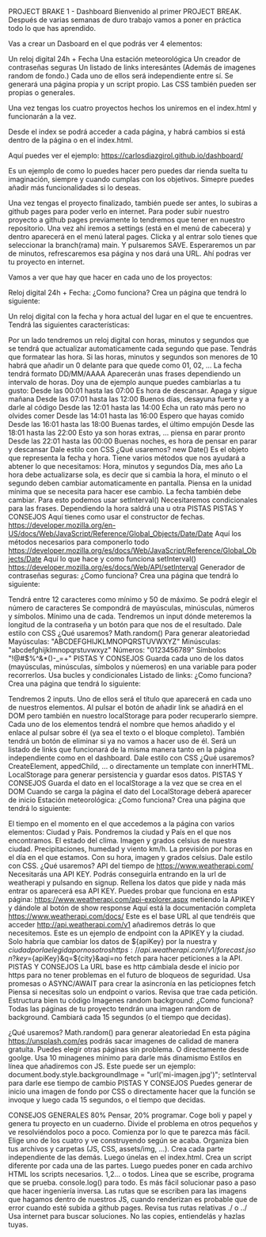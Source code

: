 PROJECT BRAKE 1 - Dashboard
Bienvenido al primer PROJECT BREAK. Después de varias semanas de duro trabajo vamos a poner en práctica todo lo que has aprendido.

Vas a crear un Dasboard en el que podrás ver 4 elementos:

Un reloj digital 24h + Fecha
Una estación meteorológica
Un creador de contraseñas seguras
Un listado de links interesántes (Además de imagenes random de fondo.)
Cada uno de ellos será independiente entre sí. Se generará una página propia y un script propio. Las CSS también pueden ser propias o generales.

Una vez tengas los cuatro proyectos hechos los uniremos en el index.html y funcionarán a la vez.

Desde el index se podrá acceder a cada página, y habrá cambios si está dentro de la página o en el index.html.

Aquí puedes ver el ejemplo: https://carlosdiazgirol.github.io/dashboard/

Es un ejemplo de como lo puedes hacer pero puedes dar rienda suelta tu imaginación, siempre y cuando cumplas con los objetivos. Simepre puedes añadir más funcionalidades si lo deseas.

Una vez tengas el proyecto finalizado, también puede ser antes, lo subiras a github pages para poder verlo en internet. Para poder subir nuestro proyecto a github pages previamente lo tendremos que tener en nuestro repositorio. Una vez ahí iremos a settings (está en el menú de cabecera) y dentro aparecerá en el menú lateral pages. Clicka y al entrar solo tienes que seleccionar la branch(rama) main. Y pulsaremos SAVE. Esperaremos un par de minutos, refrescaremos esa página y nos dará una URL. Ahí podras ver tu proyecto en internet.

Vamos a ver que hay que hacer en cada uno de los proyectos:

Reloj digital 24h + Fecha:
¿Como funciona?
Crea un página que tendrá lo siguiente:

Un reloj digital con la fecha y hora actual del lugar en el que te encuentres. Tendrá las siguientes características:

Por un lado tendremos un reloj digital con horas, minutos y segundos que se tendrá que actualizar automaticamente cada segundo que pase.
Tendrás que formatear las hora. Si las horas, minutos y segundos son menores de 10 habrá que añadir un 0 delante para que quede como 01, 02, ...
La fecha tendrá formato DD/MM/AAAA
Aparecerán unas frases dependiendo un intervalo de horas. Doy una de ejemplo aunque puedes cambiarlas a tu gusto:
Desde las 00:01 hasta las 07:00 Es hora de descansar. Apaga y sigue mañana
Desde las 07:01 hasta las 12:00 Buenos días, desayuna fuerte y a darle al código
Desde las 12:01 hasta las 14:00 Echa un rato más pero no olvides comer
Desde las 14:01 hasta las 16:00 Espero que hayas comido
Desde las 16:01 hasta las 18:00 Buenas tardes, el último empujón
Desde las 18:01 hasta las 22:00 Esto ya son horas extras, ... piensa en parar pronto
Desde las 22:01 hasta las 00:00 Buenas noches, es hora de pensar en parar y descansar
Dale estilo con CSS
¿Qué usaremos?
new Date() Es el objeto que representa la fecha y hora. Tiene varios métodos que nos ayudará a abtener lo que necesitamos:
Hora, minutos y segundos
Día, mes año
La hora debe actualizarse sola, es decir que si cambia la hora, el minuto o el segundo deben cambiar automaticamente en pantalla. Piensa en la unidad mínima que se necesita para hacer ese cambio. La fecha también debe cambiar. Para esto podemos usar setInterval()
Necesitaremos condicionales para las frases. Dependiendo la hora saldrá una u otra
PISTAS PISTAS Y CONSEJOS
Aquí tienes como usar el constructor de fechas. https://developer.mozilla.org/en-US/docs/Web/JavaScript/Reference/Global_Objects/Date/Date
Aquí los métodos necesarios para componerlo todo https://developer.mozilla.org/es/docs/Web/JavaScript/Reference/Global_Objects/Date
Aquí lo que hace y como funciona setInterval() https://developer.mozilla.org/es/docs/Web/API/setInterval
Generador de contraseñas seguras:
¿Como funciona?
Crea una página que tendrá lo siguiente:

Tendrá entre 12 caracteres como mínimo y 50 de máximo. Se podrá elegir el número de caracteres
Se compondrá de mayúsculas, minúsculas, números y símbolos. Mínimo una de cada.
Tendremos un input dónde meteremos la longitud de la contraseña y un botón para que nos de el resultado.
Dale estilo con CSS
¿Qué usaremos?
Math.random() Para generar aleatoriedad
Mayúsculas: "ABCDEFGHIJKLMNOPQRSTUVWXYZ"
Minúsculas: "abcdefghijklmnopqrstuvwxyz"
Números: "0123456789"
Símbolos "!@#$%^&*()-_=+"
PISTAS Y CONSEJOS
Guarda cada uno de los datos (mayúsculas, minúsculas, símbolos y núemeros) en una variable para poder recorrerlos.
Usa bucles y condicionales
Listado de links:
¿Como funciona?
Crea una página que tendrá lo siguiente:

Tendremos 2 inputs. Uno de ellos será el título que aparecerá en cada uno de nuestros elementos. Al pulsar el botón de añadir link se añadirá en el DOM pero también en nuestro localStorage para poder recuperarlo siempre.
Cada uno de los elementos tendrá el nombre que hemos añadido y el enlace al pulsar sobre él (ya sea el texto o el bloque completo). También tendrá un botón de eliminar si ya no vamos a hacer uso de él.
Será un listado de links que funcionará de la misma manera tanto en la página independiente como en el dashboard.
Dale estilo con CSS
¿Qué usaremos?
CreateElement, appedChild, ... o directamente un template con innerHTML.
LocalStorage para generar persistencia y guardar esos datos.
PISTAS Y CONSEJOS
Guarda el dato en el localStorage a la vez que se crea en el DOM
Cuando se carga la página el dato del LocalStorage deberá aparecer de inicio
Estación meteorológica:
¿Como funciona?
Crea una página que tendrá lo siguiente:

El tiempo en el momento en el que accedemos a la página con varios elementos:
Ciudad y Pais. Pondremos la ciudad y País en el que nos encontramos.
El estado del clima.
Imagen y grados celsius de nuestra ciudad.
Precipitaciones, humedad y viento km/h.
La previsión por horas en el día en el que estamos. Con su hora, imagen y grados celsius.
Dale estilo con CSS.
¿Qué usaremos?
API del tiempo de https://www.weatherapi.com/
Necesitarás una API KEY. Podrás conseguirla entrando en la url de weatherapi y pulsando en signup. Rellena los datos que pide y nada más entrar os aparecerá esa API KEY.
Puedes probar que funciona en esta página: https://www.weatherapi.com/api-explorer.aspx metiendo la APIKEY y dándole al botón de show response
Aquí está la documentación completa https://www.weatherapi.com/docs/
Este es el base URL al que tendréis que acceder http://api.weatherapi.com/v1 añadiremos detrás lo que necesitemos.
Este es un ejemplo de endpoint con la APIKEY y la ciudad. Solo habría que cambiar los datos de ${apiKey} por la nuestra y ${ciudad} por la elegida por nosotros https://api.weatherapi.com/v1/forecast.json?key=${apiKey}&q=${city}&aqi=no
fetch para hacer peticiones a la API.
PISTAS Y CONSEJOS
La URL base es http cámbiala desde el inicio por https para no tener problemas en el futuro de bloqueos de seguridad.
Usa promesas o ASYNC/AWAIT para crear la asincronía en las peticiopnes fetch
Piensa si necesitas solo un endpoint o varios. Revisa que trae cada petición.
Estructura bien tu código
Imagenes random background:
¿Como funciona?
Todas las páginas de tu proyecto tendrán una imagen random de background. Cambiará cada 15 segundos (o el tiempo que decidas).

¿Qué usaremos?
Math.random() para generar aleatoriedad
En esta página https://unsplash.com/es podrás sacar imagenes de calidad de manera gratuíta. Puedes elegir otras páginas sin problema. O directamente desde goolge. Usa 10 minagenes mínimo para darle más dinamismo
Estilos en línea que añadiremos con JS.
Este puede ser un ejemplo: document.body.style.backgroundImage = "url('mi-imagen.jpg')";
setInterval para darle ese tiempo de cambio
PISTAS Y CONSEJOS
Puedes generar de inicio una imagen de fondo por CSS o directamente hacer que la función se invoque y luego cada 15 segundos, o el tiempo que decidas.

CONSEJOS GENERALES
80% Pensar, 20% programar.
Coge boli y papel y genera tu proyecto en un cuaderno. Divide el problema en otros pequeños y ve resolviéndolos poco a poco.
Comienza por lo que te parezca más fácil. Elige uno de los cuatro y ve construyendo según se acaba.
Organiza bien tus archivos y carpetas (JS, CSS, assets/img, ...).
Crea cada parte independiente de las demás. Luego únelas en el index.html.
Crea un script diferente por cada una de las partes. Luego puedes poner en cada archivo HTML los scripts necesarios. 1,2... o todos.
Línea que se escribe, programa que se prueba. console.log() para todo. Es más fácil solucionar paso a paso que hacer ingeniería inversa.
Las rutas que se escriben para las imagens que hagamos dentro de nuestros JS, cuando renderizan es probable que de error cuando esté subida a github pages. Revisa tus rutas relativas ./ o ../
Usa internet para buscar soluciones. No las copies, entiendelás y hazlas tuyas.